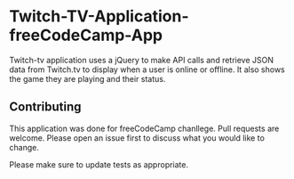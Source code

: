 # Twitch-TV-Application-freeCodeCamp-App

Twitch-tv application uses a jQuery to make API calls and retrieve JSON data from Twitch.tv to display when a user is online or offline. It also shows the game they are playing and their status.

## Contributing

This application was done for freeCodeCamp chanllege.
Pull requests are welcome. Please open an issue first to discuss what you would like to change.

Please make sure to update tests as appropriate.
